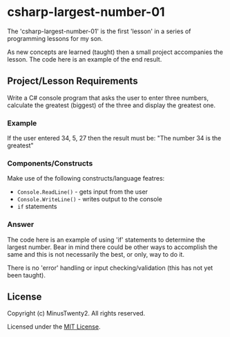# csharp-largest-number-01

The 'csharp-largest-number-01' is the first 'lesson' in a series of programming lessons for my son.  

As new concepts are learned (taught) then a small project accompanies the lesson.  The code here is an
example of the end result.

## Project/Lesson Requirements
Write a C# console program that asks the user to enter three numbers, calculate the greatest (biggest)
of the three and display the greatest one.

### Example 
If the user entered 34, 5, 27 then the result must be: "The number 34 is the greatest"

### Components/Constructs
Make use of the following constructs/language featres:
- ```Console.ReadLine()``` - gets input from the user
- ```Console.WriteLine()``` - writes output to the console
- ```if``` statements

### Answer
The code here is an example of using 'if' statements to determine the largest number.  Bear in mind there could be other ways to accomplish the same and this is not necessarily the best, or only, way to do it.  

There is no 'error' handling or input checking/validation (this has not yet been taught). 

## License
Copyright (c) MinusTwenty2. All rights reserved.

Licensed under the [MIT License](./LICENSE).
